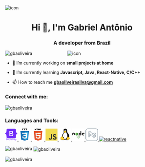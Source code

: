 
<img align="center" alt="icon" width="1000" src="https://i.redd.it/bpxxqqvps4h91.gif">
<h1 align="center">Hi 👋, I'm Gabriel Antônio</h1>
<h3 align="center">A developer from Brazil</h3>
<img align="right" alt="icon" width="300" src="https://i.pinimg.com/originals/8c/ca/f4/8ccaf44f2a5af2e59dc72decab31a6b8.gif">

<p align="left"> <img src="https://komarev.com/ghpvc/?username=gbaoliveira&label=Profile%20views&color=0e75b6&style=flat" alt="gbaoliveira" /> </p>


- 🔭 I’m currently working on **small projects at home**

- 🌱 I’m currently learning **Javascript, Java, React-Native, C/C++**

- 📫 How to reach me **gbaoliveirasilva@gmail.com**

<h3 align="left">Connect with me:</h3>
<p align="left">
<a href="https://linkedin.com/in/gbaoliveira" target="blank"><img align="center" src="https://raw.githubusercontent.com/rahuldkjain/github-profile-readme-generator/master/src/images/icons/Social/linked-in-alt.svg" alt="gbaoliveira" height="30" width="40" /></a>
</p>

<h3 align="left">Languages and Tools:</h3>
<p align="left"> <a href="https://getbootstrap.com" target="_blank" rel="noreferrer"> <img src="https://raw.githubusercontent.com/devicons/devicon/master/icons/bootstrap/bootstrap-plain-wordmark.svg" alt="bootstrap" width="40" height="40"/> </a> <a href="https://www.w3schools.com/css/" target="_blank" rel="noreferrer"> <img src="https://raw.githubusercontent.com/devicons/devicon/master/icons/css3/css3-original-wordmark.svg" alt="css3" width="40" height="40"/> </a> <a href="https://www.w3.org/html/" target="_blank" rel="noreferrer"> <img src="https://raw.githubusercontent.com/devicons/devicon/master/icons/html5/html5-original-wordmark.svg" alt="html5" width="40" height="40"/> </a> <a href="https://developer.mozilla.org/en-US/docs/Web/JavaScript" target="_blank" rel="noreferrer"> <img src="https://raw.githubusercontent.com/devicons/devicon/master/icons/javascript/javascript-original.svg" alt="javascript" width="40" height="40"/> </a> <a href="https://www.linux.org/" target="_blank" rel="noreferrer"> <img src="https://raw.githubusercontent.com/devicons/devicon/master/icons/linux/linux-original.svg" alt="linux" width="40" height="40"/> </a> <a href="https://nodejs.org" target="_blank" rel="noreferrer"> <img src="https://raw.githubusercontent.com/devicons/devicon/master/icons/nodejs/nodejs-original-wordmark.svg" alt="nodejs" width="40" height="40"/> </a> <a href="https://www.photoshop.com/en" target="_blank" rel="noreferrer"> <img src="https://raw.githubusercontent.com/devicons/devicon/master/icons/photoshop/photoshop-line.svg" alt="photoshop" width="40" height="40"/> </a> <a href="https://reactnative.dev/" target="_blank" rel="noreferrer"> <img src="https://reactnative.dev/img/header_logo.svg" alt="reactnative" width="40" height="40"/> </a> </p>

<p><img align="left" src="https://github-readme-stats-sigma-five.vercel.app/api/top-langs?username=gbaoliveira&show_icons=true&locale=en&layout=compact" alt="gbaoliveira" /></p>
<p>&nbsp;<img align="center" src="https://github-readme-stats-sigma-five.vercel.app/api?username=gbaoliveira&show_icons=true&locale=en" alt="gbaoliveira" /></p>

<p><img align="center" src="https://github-readme-streak-stats.herokuapp.com/?user=gbaoliveira&" alt="gbaoliveira" /></p>

